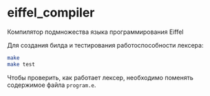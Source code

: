 # eiffel_compiler
Компилятор подмножества языка программирования Eiffel

Для создания билда и тестирования работоспособности лексера:
```bash
make
make test
```

Чтобы проверить, как работает лексер, необходимо поменять содержимое файла `program.e`.
